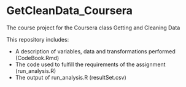 GetCleanData_Coursera
=====================

The course project for the Coursera class Getting and Cleaning Data

This repository includes:
* A description of variables, data and transformations performed (CodeBook.Rmd)
* The code used to fulfill the requirements of the assignment (run_analysis.R)
* The output of run_analysis.R (resultSet.csv)
